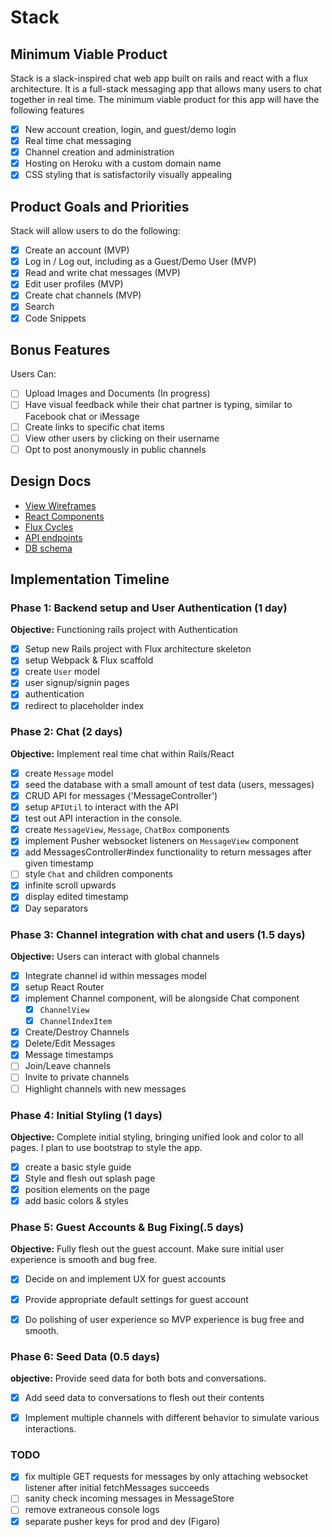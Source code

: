 # Stack


## Minimum Viable Product

Stack is a slack-inspired chat web app built on rails and react with a flux architecture. It is a full-stack messaging app that allows many users to chat together in real time. The minimum viable product for this app  will have the following features

- [x] New account creation, login, and guest/demo login
- [x] Real time chat messaging
- [x] Channel creation and administration
- [x] Hosting on Heroku with a custom domain name
- [x] CSS styling that is satisfactorily visually appealing

## Product Goals and Priorities

Stack will allow users to do the following:

- [x] Create an account (MVP)
- [x] Log in / Log out, including as a Guest/Demo User (MVP)
- [x] Read and write chat messages (MVP)
- [x] Edit user profiles (MVP)
- [x] Create chat channels (MVP)
- [x] Search
- [x] Code Snippets

## Bonus Features

Users Can:
- [ ] Upload Images and Documents (In progress)
- [ ] Have visual feedback while their chat partner is typing, similar to Facebook chat or iMessage
- [ ] Create links to specific chat items
- [ ] View other users by clicking on their username
- [ ] Opt to post anonymously in public channels

## Design Docs
* [View Wireframes][views]
* [React Components][components]
* [Flux Cycles][flux-cycles]
* [API endpoints][api-endpoints]
* [DB schema][schema]

[views]: ./docs/views.md
[components]: ./docs/components.md
[flux-cycles]: ./docs/flux_cycles.md
[api-endpoints]: ./docs/api_endpoints.md
[schema]: ./docs/schema.md

## Implementation Timeline

### Phase 1: Backend setup and User Authentication (1 day)

**Objective:** Functioning rails project with Authentication

- [x] Setup new Rails project with Flux architecture skeleton
- [x] setup Webpack & Flux scaffold
- [x] create `User` model
- [x] user signup/signin pages
- [x] authentication
- [x] redirect to placeholder index

### Phase 2: Chat (2 days)

**Objective:** Implement real time chat within Rails/React

- [x] create `Message` model
- [x] seed the database with a small amount of test data (users, messages)
- [x] CRUD API for messages ('MessageController')
- [x] setup `APIUtil` to interact with the API
- [x] test out API interaction in the console.
- [x] create `MessageView`, `Message`, `ChatBox` components
- [x] implement Pusher websocket listeners on `MessageView` component
- [x] add MessagesController#index functionality to return messages after given timestamp
- [ ] style `Chat` and children components
- [x] infinite scroll upwards
- [x] display edited timestamp
- [x] Day separators

### Phase 3: Channel integration with chat and users (1.5 days)

**Objective:** Users can interact with global channels

- [x] Integrate channel id within messages model
- [x] setup React Router
- [x] implement Channel component, will be alongside Chat component
  - [x] `ChannelView`
  - [x] `ChannelIndexItem`
- [x] Create/Destroy Channels
- [x] Delete/Edit Messages
- [x] Message timestamps
- [ ] Join/Leave channels
- [ ] Invite to private channels
- [ ] Highlight channels with new messages

### Phase 4: Initial Styling (1 days)

**Objective:** Complete initial styling, bringing unified look and color to all pages. I plan to use bootstrap to style the app.

- [x] create a basic style guide
- [x] Style and flesh out splash page
- [x] position elements on the page
- [x] add basic colors & styles

### Phase 5: Guest Accounts & Bug Fixing(.5 days)

**Objective:** Fully flesh out the guest account. Make sure initial user experience is smooth and bug free.

- [x] Decide on and implement UX for guest accounts
- [x] Provide appropriate default settings for guest account
- [x] Do polishing of user experience so MVP experience is bug free and smooth.


### Phase 6: Seed Data (0.5 days)

**objective:** Provide seed data for both bots and conversations.

- [x] Add seed data to conversations to flesh out their contents
- [x] Implement multiple channels with different behavior to simulate various interactions.


### TODO
- [x] fix multiple GET requests for messages by only attaching websocket listener after initial fetchMessages succeeds
- [ ] sanity check incoming messages in MessageStore
- [ ] remove extraneous console logs
- [x] separate pusher keys for prod and dev (Figaro)

